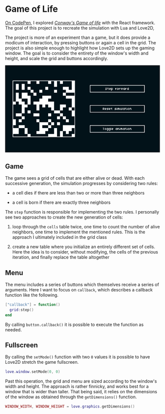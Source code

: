 # Game of Life

[On CodePen](https://codepen.io/borntofrappe/pen/xxbKgMQ), I explored [_Conway's Game of life_](https://en.wikipedia.org/wiki/Game_of_life) with the React framework. The goal of this project is to recreate the simulation with Lua and Love2D,

The project is more of an experiment than a game, but it does provide a modicum of interaction, by pressing buttons or again a cell in the grid. The project is also simple enough to highlight how Love2D sets up the gaming window. The goal is to consider the entirety of the window's width and height, and scale the grid and buttons accordingly.

![Game of Life in a few frames](https://github.com/borntofrappe/game-development/blob/master/Practice/Game%20of%20Life/game-of-life.gif)

## Game

The game sees a grid of cells that are either alive or dead. With each successive generation, the simulation progresses by considering two rules:

- a cell dies if there are less than two or more than three neighbors

- a cell is born if there are exactly three neighbors

The `step` function is responsible for implementing the two rules. I personally see two approaches to create the new generation of cells:

1. loop through the `cells` table twice, one time to count the number of alive neighbors, one time to implement the mentioned rules. This is the approach I ultimately included in the grid class

2. create a new table where you initialize an entirely different set of cells. Here the idea is to consider, without modifying, the cells of the previous iteration, and finally replace the table altogether

## Menu

The menu includes a series of buttons which themselves receive a series of arguments. Here I want to focus on `callback`, which describes a callback function like the following.

```lua
["callback"] = function()
  grid:step()
end
```

By calling `button.callback()` it is possible to execute the function as needed.

## Fullscreen

By calling the `setMode()` function with two `0` values it is possible to have Love2D stretch the game fullscreen.

```lua
love.window.setMode(0, 0)
```

Past this operation, the grid and menu are sized according to the window's width and height. The approach is rather finnicky, and works best for a window that is wider than taller. That being said, it relies on the dimensions of the window as obtained through the `getDimensions()` function.

```lua
WINDOW_WIDTH, WINDOW_HEIGHT = love.graphics.getDimensions()
```
